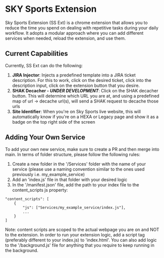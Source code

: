 # SKY Sports Extension

Sky Sports Extension (SS Ext) is a chrome extension that allows you to reduce the time you spend on dealing with repetitive tasks during your daily workflow. It adopts a modular approach where you can add different services when needed, reload the extension, and use them.

## Current Capabilities

Currently, SS Ext can do the following:
1. **JIRA Injector**: Injects a predefined template into a JIRA ticket description. For this to work, click on the desired ticket, click into the description input, click on the extension button that you desire.
2. **SHAK Decacher - _UNDER DEVELOPMENT_**: Click on the SHAK decacher button. This will determine which URL you are at, and using a predefined map of url -> decache url(s), will send a SHAK request to decache those urls
3. **Site Identifier**: When you're on Sky Sports live website, this will automatically know if you're on a HEXA or Legacy page and show it as a badge on the top right side of the screen

## Adding Your Own Service

To add your own new service, make sure to create a PR and then merge into main. In terms of folder structure, please follow the following rules:
1. Create a new folder in the '/Services' folder with the name of your service (please use a naming convention similar to the ones used previously i.e. my_example_service)
2. Add an 'index.js' file in that folder with your desired logic
3. In the '/manifest.json' file, add the path to your index file to the content_scripts js property:

```
"content_scripts": [
    {
        "js": ["Services/my_example_service/index.js"],
        ...
    }
]
```

Note: content scripts are scoped to the actual webpage you are on and NOT to the extension. In order to run your extension logic, add a script tag (preferably different to your index.js) to 'index.html'. You can also add logic to the '/background.js' file for anything that you require to keep running in the background.
